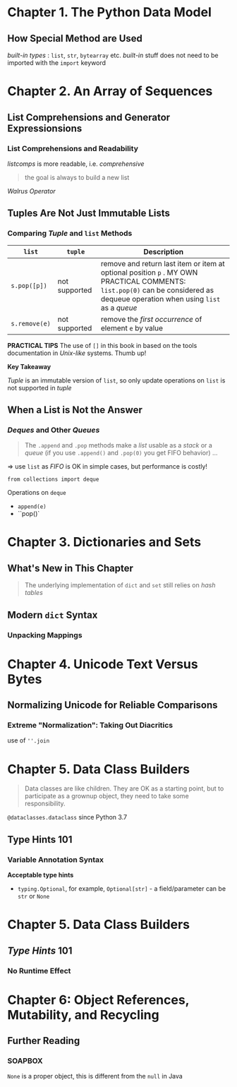 # Chapter 1. The Python Data Model
## How Special Method are Used
*built-in types* : `list`, `str`, `bytearray` etc. *built-in* stuff does not need to be imported with the `import` keyword

# Chapter 2. An Array of Sequences
## List Comprehensions and Generator Expressionsions
### List Comprehensions and Readability

*listcomps* is more readable, i.e. *comprehensive*

> the goal is always to build a new list

*Walrus Operator*

## Tuples Are Not Just Immutable Lists
### Comparing *Tuple* and `list` Methods
 `list`       | `tuple`         | Description
--------------|-----------------|-------------------------------------------------------------------------------------------------------------------------------------------------------------------------------
`s.pop([p])`  | not supported   | remove and return last item or item at optional position `p` . MY OWN PRACTICAL COMMENTS: `list.pop(0)` can be considered as dequeue operation when using `list` as a *queue*
`s.remove(e)` | not supported   | remove the *first occurrence* of element `e` by value

**PRACTICAL TIPS**
The use of `[]` in this book in based on the tools documentation in *Unix-like* systems. Thumb up!

**Key Takeaway**

*Tuple* is an immutable version of `list`, so only update operations on `list` is not supported in *tuple*

## When a List is Not the Answer
### *Deques* and Other *Queues*
> The `.append` and `.pop` methods make a *list* usable as a *stack* or a *queue* (if you use `.append()` and `.pop(0)` you get FIFO behavior) ...

=> use `list` as *FIFO* is OK in simple cases, but performance is costly!

`from collections import deque`

Operations on `deque`

* `append(e)`
* ``pop()`

# Chapter 3. Dictionaries and Sets
## What's New in This Chapter
> The underlying implementation of `dict` and `set` still relies on *hash tables*
## Modern `dict` Syntax
### Unpacking Mappings

# Chapter 4. Unicode Text Versus Bytes
## Normalizing Unicode for Reliable Comparisons
### Extreme "Normalization": Taking Out Diacritics
use of `''.join`
# Chapter 5. Data Class Builders
> Data classes are like children. They are OK as a starting point, but to participate as a grownup object, they need to take some responsibility.

`@dataclasses.dataclass` since Python 3.7

## Type Hints 101
### Variable Annotation Syntax

**Acceptable type hints**

* `typing.Optional`, for example, `Optional[str]` - a field/parameter can be `str` or `None`


# Chapter 5. Data Class Builders
## *Type Hints* 101
### No Runtime Effect


# Chapter 6: Object References, Mutability, and Recycling
## Further Reading
### SOAPBOX
`None` is a proper object, this is different from the `null` in Java
